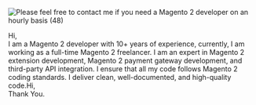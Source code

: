 ![Please feel free to contact me if you need a Magento 2 developer on an hourly basis (48)](https://github.com/user-attachments/assets/9455f96f-1aeb-4550-94ab-5977b1879f67)



Hi,</br>
I am a Magento 2 developer with 10+ years of experience, currently, I am working as a full-time Magento 2 freelancer. I am an expert in Magento 2 extension development, Magento 2 payment gateway development, and third-party API integration. I ensure that all my code follows Magento 2 coding standards. I deliver clean, well-documented, and high-quality code.Hi,</br>
Thank You.

